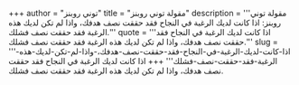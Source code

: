 +++
author = "توني روبنز"
title = "مقولة توني روبنز"
description = '''مقولة توني روبنز: اذا كانت لديك الرغبة في النجاح فقد حققت نصف هدفك، واذا لم تكن لديك هذه الرغبة فقد حققت نصف فشلك.'''
quote = '''اذا كانت لديك الرغبة في النجاح فقد حققت نصف هدفك، واذا لم تكن لديك هذه الرغبة فقد حققت نصف فشلك.'''
slug = '''اذا-كانت-لديك-الرغبة-في-النجاح-فقد-حققت-نصف-هدفك،-واذا-لم-تكن-لديك-هذه-الرغبة-فقد-حققت-نصف-فشلك'''
+++
اذا كانت لديك الرغبة في النجاح فقد حققت نصف هدفك، واذا لم تكن لديك هذه الرغبة فقد حققت نصف فشلك.
